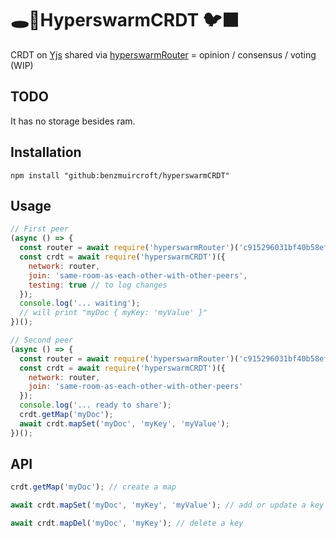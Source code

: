 # 🕳️🥊HyperswarmCRDT 🐦‍⬛ 

CRDT on [Yjs](https://docs.yjs.dev/api/y.doc) shared via [hyperswarmRouter](https://github.com/benzmuircroft/hyperswarmRouter) = opinion / consensus / voting (WIP)

## TODO
It has no storage besides ram.

## Installation
```
npm install "github:benzmuircroft/hyperswarmCRDT"
```

## Usage
```js
// First peer
(async () => {
  const router = await require('hyperswarmRouter')('c915296031bf40b58ef7f1d6b883512e799c1982b83acdc7ce27a2079a8c196f');
  const crdt = await require('hyperswarmCRDT')({
    network: router,
    join: 'same-room-as-each-other-with-other-peers',
    testing: true // to log changes
  });
  console.log('... waiting');
  // will print "myDoc { myKey: 'myValue' }"
})();
```
```js
// Second peer
(async () => {
  const router = await require('hyperswarmRouter')('c915296031bf40b58ef7f1d6b883512e799c1982b83acdc7ce27a2079a8c196f');
  const crdt = await require('hyperswarmCRDT')({
    network: router,
    join: 'same-room-as-each-other-with-other-peers'
  });
  console.log('... ready to share');
  crdt.getMap('myDoc');
  await crdt.mapSet('myDoc', 'myKey', 'myValue');
})();
```

## API
```js
crdt.getMap('myDoc'); // create a map

await crdt.mapSet('myDoc', 'myKey', 'myValue'); // add or update a key

await crdt.mapDel('myDoc', 'myKey'); // delete a key
```
